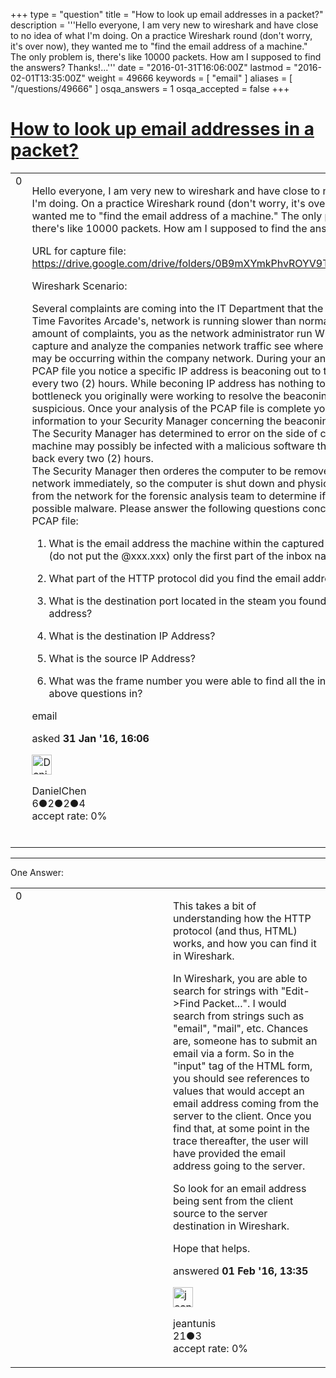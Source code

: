 +++
type = "question"
title = "How to look up email addresses in a packet?"
description = '''Hello everyone, I am very new to wireshark and have close to no idea of what I&#x27;m doing. On a practice Wireshark round (don&#x27;t worry, it&#x27;s over now), they wanted me to &quot;find the email address of a machine.&quot; The only problem is, there&#x27;s like 10000 packets. How am I supposed to find the answers? Thanks!...'''
date = "2016-01-31T16:06:00Z"
lastmod = "2016-02-01T13:35:00Z"
weight = 49666
keywords = [ "email" ]
aliases = [ "/questions/49666" ]
osqa_answers = 1
osqa_accepted = false
+++

<div class="headNormal">

# [How to look up email addresses in a packet?](/questions/49666/how-to-look-up-email-addresses-in-a-packet)

</div>

<div id="main-body">

<div id="askform">

<table id="question-table" style="width:100%;"><colgroup><col style="width: 50%" /><col style="width: 50%" /></colgroup><tbody><tr class="odd"><td style="width: 30px; vertical-align: top"><div class="vote-buttons"><span id="post-49666-upvote" class="ajax-command post-vote up" rel="nofollow" title="I like this post (click again to cancel)"> </span><div id="post-49666-score" class="post-score" title="current number of votes">0</div><span id="post-49666-downvote" class="ajax-command post-vote down" rel="nofollow" title="I dont like this post (click again to cancel)"> </span> <span id="favorite-mark" class="ajax-command favorite-mark" rel="nofollow" title="mark/unmark this question as favorite (click again to cancel)"> </span><div id="favorite-count" class="favorite-count"></div></div></td><td><div id="item-right"><div class="question-body"><p>Hello everyone, I am very new to wireshark and have close to no idea of what I'm doing. On a practice Wireshark round (don't worry, it's over now), they wanted me to "find the email address of a machine." The only problem is, there's like 10000 packets. How am I supposed to find the answers? Thanks!</p><p>URL for capture file: <a href="https://drive.google.com/drive/folders/0B9mXYmkPhvROYV9TNjJHWmg3bFU">https://drive.google.com/drive/folders/0B9mXYmkPhvROYV9TNjJHWmg3bFU</a></p><p>Wireshark Scenario:</p><p>Several complaints are coming into the IT Department that the company, All-Time Favorites Arcade's, network is running slower than normal. Due to the amount of complaints, you as the network administrator run Wireshark to capture and analyze the companies network traffic see where the bottleneck may be occurring within the company network. During your analysis of the PCAP file you notice a specific IP address is beaconing out to the Internet every two (2) hours. While beconing IP address has nothing to do with the bottleneck you originally were working to resolve the beaconing activity is suspicious. Once your analysis of the PCAP file is complete you present the information to your Security Manager concerning the beaconing IP address. The Security Manager has determined to error on the side of caution as the machine may possibly be infected with a malicious software that is calling back every two (2) hours.<br />
The Security Manager then orderes the computer to be removed from the network immediately, so the computer is shut down and physically removed from the network for the forensic analysis team to determine if there is possible malware. Please answer the following questions concerning the PCAP file:</p><ol><li><p>What is the email address the machine within the captured PCAP Analysis (do not put the <span>@xxx</span>.xxx) only the first part of the inbox name?</p></li><li><p>What part of the HTTP protocol did you find the email address?<br />
</p></li><li><p>What is the destination port located in the steam you found the email address?</p></li><li><p>What is the destination IP Address?</p></li><li><p>What is the source IP Address?</p></li><li><p>What was the frame number you were able to find all the information to the above questions in?</p></li></ol></div><div id="question-tags" class="tags-container tags"><span class="post-tag tag-link-email" rel="tag" title="see questions tagged &#39;email&#39;">email</span></div><div id="question-controls" class="post-controls"></div><div class="post-update-info-container"><div class="post-update-info post-update-info-user"><p>asked <strong>31 Jan '16, 16:06</strong></p><img src="https://secure.gravatar.com/avatar/d9a151081bbdcf69cccfb940f82816ff?s=32&amp;d=identicon&amp;r=g" class="gravatar" width="32" height="32" alt="DanielChen&#39;s gravatar image" /><p><span>DanielChen</span><br />
<span class="score" title="6 reputation points">6</span><span title="2 badges"><span class="badge1">●</span><span class="badgecount">2</span></span><span title="2 badges"><span class="silver">●</span><span class="badgecount">2</span></span><span title="4 badges"><span class="bronze">●</span><span class="badgecount">4</span></span><br />
<span class="accept_rate" title="Rate of the user&#39;s accepted answers">accept rate:</span> <span title="DanielChen has no accepted answers">0%</span> </br></br></p></div></div><div id="comments-container-49666" class="comments-container"></div><div id="comment-tools-49666" class="comment-tools"></div><div class="clear"></div><div id="comment-49666-form-container" class="comment-form-container"></div><div class="clear"></div></div></td></tr></tbody></table>

------------------------------------------------------------------------

<div class="tabBar">

<span id="sort-top"></span>

<div class="headQuestions">

One Answer:

</div>

</div>

<span id="49698"></span>

<div id="answer-container-49698" class="answer">

<table style="width:100%;"><colgroup><col style="width: 50%" /><col style="width: 50%" /></colgroup><tbody><tr class="odd"><td style="width: 30px; vertical-align: top"><div class="vote-buttons"><span id="post-49698-upvote" class="ajax-command post-vote up" rel="nofollow" title="I like this post (click again to cancel)"> </span><div id="post-49698-score" class="post-score" title="current number of votes">0</div><span id="post-49698-downvote" class="ajax-command post-vote down" rel="nofollow" title="I dont like this post (click again to cancel)"> </span></div></td><td><div class="item-right"><div class="answer-body"><p>This takes a bit of understanding how the HTTP protocol (and thus, HTML) works, and how you can find it in Wireshark.</p><p>In Wireshark, you are able to search for strings with "Edit-&gt;Find Packet...". I would search from strings such as "email", "mail", etc. Chances are, someone has to submit an email via a form. So in the "input" tag of the HTML form, you should see references to values that would accept an email address coming from the server to the client. Once you find that, at some point in the trace thereafter, the user will have provided the email address going to the server.</p><p>So look for an email address being sent from the client source to the server destination in Wireshark.</p><p>Hope that helps.</p></div><div class="answer-controls post-controls"></div><div class="post-update-info-container"><div class="post-update-info post-update-info-user"><p>answered <strong>01 Feb '16, 13:35</strong></p><img src="https://secure.gravatar.com/avatar/0eafb94fc68881ab754f30924ce504ad?s=32&amp;d=identicon&amp;r=g" class="gravatar" width="32" height="32" alt="jeantunis&#39;s gravatar image" /><p><span>jeantunis</span><br />
<span class="score" title="21 reputation points">21</span><span title="3 badges"><span class="bronze">●</span><span class="badgecount">3</span></span><br />
<span class="accept_rate" title="Rate of the user&#39;s accepted answers">accept rate:</span> <span title="jeantunis has no accepted answers">0%</span></p></div></div><div id="comments-container-49698" class="comments-container"></div><div id="comment-tools-49698" class="comment-tools"></div><div class="clear"></div><div id="comment-49698-form-container" class="comment-form-container"></div><div class="clear"></div></div></td></tr></tbody></table>

</div>

<div class="paginator-container-left">

</div>

</div>

</div>

